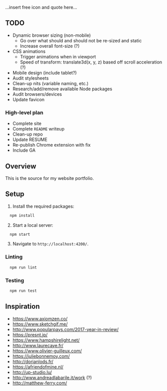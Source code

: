 ...insert free icon and quote here...

## TODO
+ Dynamic browser sizing (non-mobile)
  + Go over what should and should not be re-sized and static
  + Increase overall font-size (?)
+ CSS animations
  + Trigger animations when in viewport
  + Speed of transform: translate3d(x, y, z) based off scroll acceleration (?)
+ Mobile design (include tablet?)
+ Audit stylesheets
+ Clean-up nits (variable naming, etc.)
+ Research/add/remove available Node packages
+ Audit browsers/devices
+ Update favicon

### High-level plan
+ Complete site
+ Complete `README` writeup
+ Clean-up repo
+ Update RESUME
+ Re-publish Chrome extension with fix
+ Include GA

## Overview
This is the source for my website portfolio.

## Setup
1. Install the required packages:
```javascript
  npm install
```
2. Start a local server:
```javascript
  npm start 
```
3. Navigate to `http://localhost:4200/`.

### Linting
```javascript
  npm run lint
```

### Testing
```javascript
  npm run test
```

## Inspiration
+ https://www.axiomzen.co/
+ https://www.sketchgif.me/
+ http://www.popularpays.com/2017-year-in-review/
+ https://presnt.jp/
+ https://www.hampshirelight.net/
+ http://www.laurecaye.fr/
+ https://www.olivier-guilleux.com/
+ https://juliebonnemoy.com/
+ http://dorianlods.fr/
+ https://afriendofmine.nl/
+ http://up-studio.lu/
+ http://www.andreadlabarile.it/work (?)
+ http://matthew-ferry.com/
